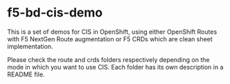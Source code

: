# f5-bd-cis-demo

This is a set of demos for CIS in OpenShift, using either OpenShift Routes with F5 NextGen Route augmentation or F5 CRDs which are clean sheet implementation.

Please check the route and crds folders respectively depending on the mode in which you want to use CIS. Each folder has its own description in a README file.

